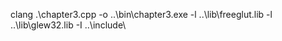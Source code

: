 clang .\chapter3.cpp -o ..\bin\chapter3.exe -l ..\lib\freeglut.lib -l ..\lib\glew32.lib  -I ..\include\
